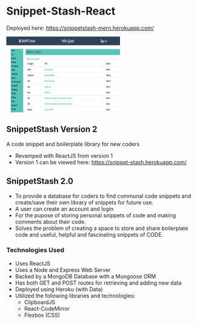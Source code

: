 # Snippet-Stash-React
Deployed here: https://snippetstash-mern.herokuapp.com/

<img src="public/images/snippetStashR.png" alt="Progect Picture" width="300" height="200" />



## SnippetStash Version 2
A code snippet and boilerplate library for new coders
* Revamped with ReactJS from version 1
* Version 1 can be viewed here:
https://snippet-stash.herokuapp.com/


## SnippetStash 2.0
* To provide a database for coders to find communal code snippets and create/save their own library of snippets for future use.
* A user can create an account and login
* For the pupose of storing personal snippets of code and making comments about their code.
* Solves the problem of creating a space to store and share boilerplate code and useful, helpful and fascinating snippets of CODE.

### Technologies Used
* Uses ReactJS 
* Uses a Node and Express Web Server
* Backed by a MongoDB Database with a Mongoose ORM  
* Has both GET and POST routes for retrieving and adding new data
* Deployed using Heroku (with Data)
* Utilized the following libraries and technologies:
    * ClipboardJS 
    * React-CodeMirror
    * Flexbox (CSS)
   

